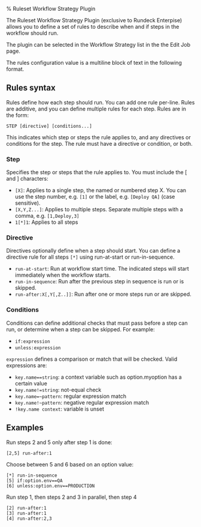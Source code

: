 % Ruleset Workflow Strategy Plugin

<!---
Original: http://support.rundeck.com/customer/en/portal/articles/2745900-ruleset-workflow-strategy-plugin-advanced-workflow-
--->

The Ruleset Workflow Strategy Plugin (exclusive to Rundeck Enterpise) allows you to define a set of rules to describe when and if steps in the workflow should run.

The plugin can be selected in the Workflow Strategy list in the the Edit Job page.
 
The rules configuration value is a multiline block of text in the following format.

## Rules syntax

Rules define how each step should run. You can add one rule per-line. Rules are additive, and you can define multiple rules for each step.
Rules are in the form:

```
STEP [directive] [conditions...]
```

This indicates which step or steps the rule applies to, and any directives or conditions for the step.
The rule must have a directive or condition, or both.

### Step

Specifies the step or steps that the rule applies to. You must include the [ and ] characters:

* `[X]`: Applies to a single step, the named or numbered step X. You can use the step number, e.g. `[1]` or the label, e.g. `[Deploy QA]` (case sensitive).
* `[X,Y,Z...]`: Applies to multiple steps. Separate multiple steps with a comma, e.g. `[1,Deploy,3]`
* `1[*]1`: Applies to all steps

### Directive

Directives optionally define when a step should start. You can define a directive rule for all steps `[*]` using run-at-start or run-in-sequence.

* `run-at-start`: Run at workflow start time. The indicated steps will start immediately when the workflow starts.
* `run-in-sequence`: Run after the previous step in sequence is run or is skipped.
* `run-after:X[,Y[,Z..]]`: Run after one or more steps run or are skipped.
 
### Conditions

Conditions can define additional checks that must pass before a step can run, or determine when a step can be skipped. For example:

* `if:expression`
* `unless:expression`

`expression` defines a comparison or match that will be checked. Valid expressions are:

* `key.name==string`: a context variable such as option.myoption has a certain value
* `key.name!=string`: not-equal check
* `key.name=~pattern`: regular expression match
* `key.name!~pattern`: negative regular expression match
* `!key.name context`: variable is unset

## Examples

Run steps 2 and 5 only after step 1 is done:

```
[2,5] run-after:1
```

Choose between 5 and 6 based on an option value:

```
[*] run-in-sequence
[5] if:option.env==QA
[6] unless:option.env==PRODUCTION
```

Run step 1, then steps 2 and 3 in parallel, then step 4

```
[2] run-after:1
[3] run-after:1
[4] run-after:2,3
```
